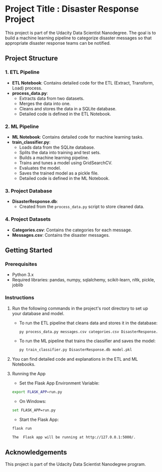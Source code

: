 # Project Title : Disaster Response Project

This project is part of the Udacity Data Scientist Nanodegree. The goal is to build a machine learning pipeline to categorize disaster messages so that appropriate disaster response teams can be notified.

## Project Structure

### 1. ETL Pipeline
- **ETL Notebook**: Contains detailed code for the ETL (Extract, Transform, Load) process.
- **process_data.py**: 
  - Extracts data from two datasets.
  - Merges the data into one.
  - Cleans and stores the data in a SQLite database.
  - Detailed code is defined in the ETL Notebook.

### 2. ML Pipeline
- **ML Notebook**: Contains detailed code for machine learning tasks.
- **train_classifier.py**: 
  - Loads data from the SQLite database.
  - Splits the data into training and test sets.
  - Builds a machine learning pipeline.
  - Trains and tunes a model using GridSearchCV.
  - Evaluates the model.
  - Saves the trained model as a pickle file.
  - Detailed code is defined in the ML Notebook.

### 3. Project Database
- **DisasterResponse.db**: 
  - Created from the `process_data.py` script to store cleaned data.

### 4. Project Datasets
- **Categories.csv**: Contains the categories for each message.
- **Messages.csv**: Contains the disaster messages.

## Getting Started

### Prerequisites
- Python 3.x
- Required libraries: pandas, numpy, sqlalchemy, scikit-learn, nltk, pickle, joblib

### Instructions
1. Run the following commands in the project's root directory to set up your database and model.

    - To run the ETL pipeline that cleans data and stores it in the database:
      ```sh
      py process_data.py messages.csv categories.csv DisasterResponse.db
      ```

    - To run the ML pipeline that trains the classifier and saves the model:
      ```sh
      py train_classifier.py DisasterResponse.db model.pkl
      ```

2. You can find detailed code and explanations in the ETL and ML Notebooks.
3. Running the App
    
    - Set the Flask App Environment Variable:
 
     ```sh
     export FLASK_APP=run.py
     ```
    - On Windows:
      
     ```sh
     set FLASK_APP=run.py
     ```
      
    - Start the Flask App:

     ```sh
     flask run
     ```

     ```sh
     The  Flask app will be running at http://127.0.0.1:5000/.
     ```
     
## Acknowledgements
This project is part of the Udacity Data Scientist Nanodegree program.
